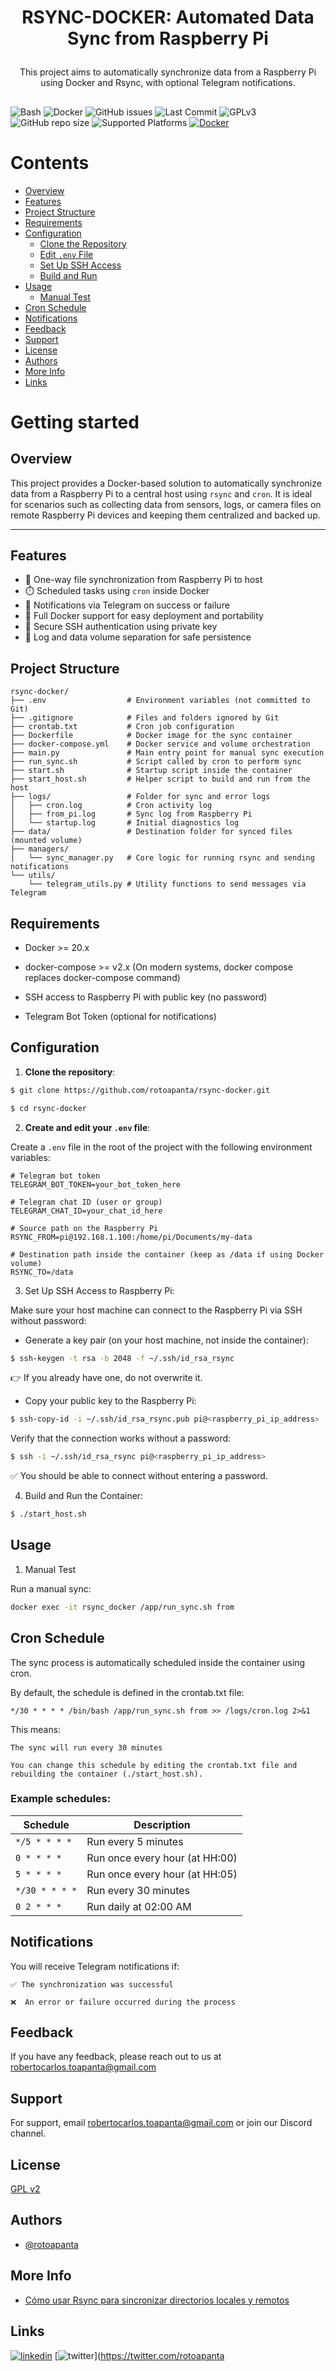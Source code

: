 # <p align="center">RSYNC-DOCKER: Automated Data Sync from Raspberry Pi

<p align="center">This project aims to automatically synchronize data from a Raspberry Pi using Docker and Rsync, with optional Telegram notifications.</p>

##

![Bash](https://img.shields.io/badge/bash-v4.4-blue.svg)
![Docker](https://img.shields.io/badge/docker-ready-blue)
![GitHub issues](https://img.shields.io/github/issues/rotoapanta/rsync-docker)
![Last Commit](https://img.shields.io/github/last-commit/rotoapanta/rsync-docker)
![GPLv3](https://img.shields.io/badge/license-GPLv3-blue.svg)
![GitHub repo size](https://img.shields.io/github/repo-size/rotoapanta/rsync-docker)
![Supported Platforms](https://img.shields.io/badge/platform-Linux%20|%20macOS-green)
[![Docker](https://img.shields.io/badge/Docker-Yes-brightgreen)](https://www.docker.com/)

# Contents

- [Overview](#overview)
- [Features](#features)
- [Project Structure](#project-structure)
- [Requirements](#requirements)
- [Configuration](#configuration)
  - [Clone the Repository](#1-clone-the-repository)
  - [Edit `.env` File](#2-create-and-edit-your-env-file)
  - [Set Up SSH Access](#3-set-up-ssh-access-to-raspberry-pi)
  - [Build and Run](#4-build-and-run-the-container)
- [Usage](#usage)
  - [Manual Test](#manual-test)
- [Cron Schedule](#cron-schedule)
- [Notifications](#notifications)
- [Feedback](#feedback)
- [Support](#support)
- [License](#license)
- [Authors](#authors)
- [More Info](#more-info)
- [Links](#links)

# Getting started

## Overview

This project provides a Docker-based solution to automatically synchronize data from a Raspberry Pi to a central host using `rsync` and `cron`. It is ideal for scenarios such as collecting data from sensors, logs, or camera files on remote Raspberry Pi devices and keeping them centralized and backed up.

---
## Features

- 🔁 One-way file synchronization from Raspberry Pi to host
- ⏱️ Scheduled tasks using `cron` inside Docker
- 📩 Notifications via Telegram on success or failure
- 🐳 Full Docker support for easy deployment and portability
- 🔐 Secure SSH authentication using private key
- 📂 Log and data volume separation for safe persistence

## Project Structure

```plaintext
rsync-docker/
├── .env                  # Environment variables (not committed to Git)
├── .gitignore            # Files and folders ignored by Git
├── crontab.txt           # Cron job configuration
├── Dockerfile            # Docker image for the sync container
├── docker-compose.yml    # Docker service and volume orchestration
├── main.py               # Main entry point for manual sync execution
├── run_sync.sh           # Script called by cron to perform sync
├── start.sh              # Startup script inside the container
├── start_host.sh         # Helper script to build and run from the host
├── logs/                 # Folder for sync and error logs
│   ├── cron.log          # Cron activity log
│   ├── from_pi.log       # Sync log from Raspberry Pi
│   └── startup.log       # Initial diagnostics log
├── data/                 # Destination folder for synced files (mounted volume)
├── managers/
│   └── sync_manager.py   # Core logic for running rsync and sending notifications
└── utils/
    └── telegram_utils.py # Utility functions to send messages via Telegram

```

## Requirements

- Docker >= 20.x

- docker-compose >= v2.x
(On modern systems, docker compose replaces docker-compose command)

- SSH access to Raspberry Pi with public key (no password)

- Telegram Bot Token (optional for notifications)

## Configuration

1. **Clone the repository**:

```bash
$ git clone https://github.com/rotoapanta/rsync-docker.git
```
```bash
$ cd rsync-docker
```

2. **Create and edit your `.env` file**:

Create a `.env` file in the root of the project with the following environment variables:

```env
# Telegram bot token
TELEGRAM_BOT_TOKEN=your_bot_token_here

# Telegram chat ID (user or group)
TELEGRAM_CHAT_ID=your_chat_id_here

# Source path on the Raspberry Pi
RSYNC_FROM=pi@192.168.1.100:/home/pi/Documents/my-data

# Destination path inside the container (keep as /data if using Docker volume)
RSYNC_TO=/data
```

3. Set Up SSH Access to Raspberry Pi:

Make sure your host machine can connect to the Raspberry Pi via SSH without password:

- Generate a key pair (on your host machine, not inside the container):

```bash
$ ssh-keygen -t rsa -b 2048 -f ~/.ssh/id_rsa_rsync
```
👉 If you already have one, do not overwrite it.

- Copy your public key to the Raspberry Pi:

```bash
$ ssh-copy-id -i ~/.ssh/id_rsa_rsync.pub pi@<raspberry_pi_ip_address>
```
Verify that the connection works without a password:

```bash
$ ssh -i ~/.ssh/id_rsa_rsync pi@<raspberry_pi_ip_address>
```

✅ You should be able to connect without entering a password.

4. Build and Run the Container:

```bash
$ ./start_host.sh
```
## Usage

1. Manual Test

Run a manual sync:

```bash
docker exec -it rsync_docker /app/run_sync.sh from
```

## Cron Schedule

The sync process is automatically scheduled inside the container using cron.

By default, the schedule is defined in the crontab.txt file:

```plaintext
*/30 * * * * /bin/bash /app/run_sync.sh from >> /logs/cron.log 2>&1
```
This means:

    The sync will run every 30 minutes

    You can change this schedule by editing the crontab.txt file and rebuilding the container (./start_host.sh).

### Example schedules:

| Schedule        | Description                           |
|-----------------|---------------------------------------|
| `*/5 * * * *`   | Run every 5 minutes                    |
| `0 * * * *`     | Run once every hour (at HH:00)         |
| `5 * * * *`     | Run once every hour (at HH:05)         |
| `*/30 * * * *`  | Run every 30 minutes                   |
| `0 2 * * *`     | Run daily at 02:00 AM                  |

## Notifications

You will receive Telegram notifications if:

    ✅ The synchronization was successful

    ❌  An error or failure occurred during the process

## Feedback

If you have any feedback, please reach out to us at robertocarlos.toapanta@gmail.com

## Support

For support, email robertocarlos.toapanta@gmail.com or join our Discord channel.

## License

[GPL v2](https://www.gnu.org/licenses/gpl-2.0)

## Authors

- [@rotoapanta](https://github.com/rotoapanta)

## More Info

* [Cómo usar Rsync para sincronizar directorios locales y remotos](https://www.digitalocean.com/community/tutorials/how-to-use-rsync-to-sync-local-and-remote-directories-es)

## Links

[![linkedin](https://img.shields.io/badge/linkedin-0A66C2?style=for-the-badge&logo=linkedin&logoColor=white)](https://www.linkedin.com/in/roberto-carlos-toapanta-g/)
[![twitter](https://img.shields.io/badge/twitter-1DA1F2?style=for-the-badge&logo=twitter&logoColor=white)](https://twitter.com/rotoapanta

